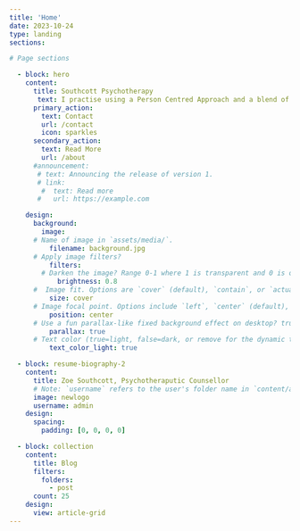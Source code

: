 ```yaml
---
title: 'Home'
date: 2023-10-24
type: landing
sections:

# Page sections

  - block: hero
    content:
      title: Southcott Psychotherapy
       text: I practise using a Person Centred Approach and a blend of Dialectical Behaviour Therapy, Positive Psychology, and Mindfulness. My Masters degree training and work experience enables me to practise as an integrative counsellor, utilising a range of therapeutic approaches depending on your needs and goals. I specialise in working with those experiencing addiction - both substance and process, disordered eating, and trauma. | Supervision -  A positive, creative, reinforcing supervision style, We can collaboratively work toward growth and development, valuing openness, individuality, and learning.
      primary_action:
        text: Contact
        url: /contact
        icon: sparkles
      secondary_action:
        text: Read More
        url: /about
      #announcement:
       # text: Announcing the release of version 1.
       # link:
        #  text: Read more
       #   url: https://example.com

    design:
      background:
        image:
      # Name of image in `assets/media/`.
          filename: background.jpg
      # Apply image filters?
          filters:
        # Darken the image? Range 0-1 where 1 is transparent and 0 is opaque.
            brightness: 0.8
      #  Image fit. Options are `cover` (default), `contain`, or `actual` size.
          size: cover
      # Image focal point. Options include `left`, `center` (default), or `right`.
          position: center
      # Use a fun parallax-like fixed background effect on desktop? true/false
          parallax: true
      # Text color (true=light, false=dark, or remove for the dynamic theme color).
          text_color_light: true

  - block: resume-biography-2
    content:
      title: Zoe Southcott, Psychotheraputic Counsellor
      # Note: `username` refers to the user's folder name in `content/authors/`
      image: newlogo
      username: admin
    design:
      spacing:
        padding: [0, 0, 0, 0]

  - block: collection
    content:
      title: Blog
      filters:
        folders:
          - post
      count: 25
    design:
      view: article-grid
---
```

